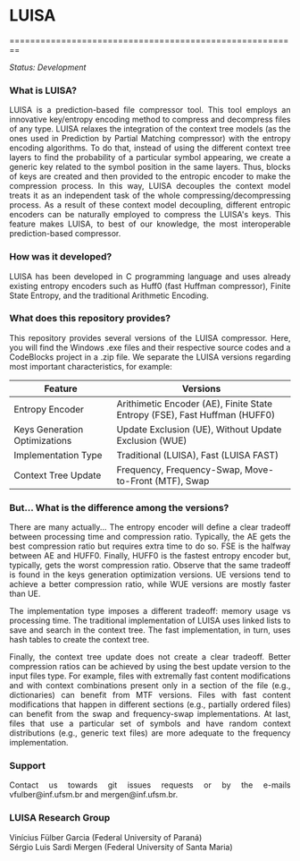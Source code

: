 # LUISA
========================================================

*Status: Development*

### What is LUISA?

<p align="justify">LUISA is a prediction-based file compressor tool. This tool employs an innovative key/entropy encoding method to compress and decompress files of any type. LUISA relaxes the integration of the context tree models (as the ones used in Prediction by Partial Matching compressor) with the entropy encoding algorithms. To do that, instead of using the different context tree layers to find the probability of a particular symbol appearing, we create a generic key related to the symbol position in the same layers. Thus, blocks of keys are created and then provided to the entropic encoder to make the compression process. In this way, LUISA decouples the context model treats it as an independent task of the whole compressing/decompressing process. As a result of these context model decoupling, different entropic encoders can be naturally employed to compress the LUISA's keys. This feature makes LUISA, to best of our knowledge, the most interoperable prediction-based compressor.</p>

### How was it developed?

<p align="justify">LUISA has been developed in C programming language and uses already existing entropy encoders such as Huff0 (fast Huffman compressor), Finite State Entropy, and the traditional Arithmetic Encoding.</p>

### What does this repository provides?

<p align="justify">This repository provides several versions of the LUISA compressor. Here, you will find the Windows .exe files and their respective source codes and a CodeBlocks project in a .zip file. We separate the LUISA versions regarding most important characteristics, for example:</p>

| Feature 		   				| Versions                                                                    |
| ----------------------------- | --------------------------------------------------------------------------- |
| Entropy Encoder  				| Arithimetic Encoder (AE), Finite State Entropy (FSE), Fast Huffman (HUFF0)  |
| Keys Generation Optimizations | Update Exclusion (UE), Without Update Exclusion (WUE)						  |
| Implementation Type           | Traditional (LUISA), Fast (LUISA FAST)                                      |
| Context Tree Update   		| Frequency, Frequency-Swap, Move-to-Front (MTF), Swap  					  |

### But... What is the difference among the versions?

<p align="justify">There are many actually... The entropy encoder will define a clear tradeoff between processing time and compression ratio. Typically, the AE gets the best compression ratio but requires extra time to do so. FSE is the halfway between AE and HUFF0. Finally, HUFF0 is the fastest entropy encoder but, typically, gets the worst compression ratio. Observe that the same tradeoff is found in the keys generation optimization versions. UE versions tend to achieve a better compression ratio, while WUE versions are mostly faster than UE.</p>

<p align="justify">The implementation type imposes a different tradeoff: memory usage vs processing time. The traditional implementation of LUISA uses linked lists to save and search in the context tree. The fast implementation, in turn, uses hash tables to create the context tree.</p>

<p align="justify">Finally, the context tree update does not create a clear tradeoff. Better compression ratios can be achieved by using the best update version to the input files type. For example, files with extremally fast content modifications and with context combinations present only in a section of the file (e.g., dictionaries) can benefit from MTF versions. Files with fast content modifications that happen in different sections (e.g., partially ordered files) can benefit from the swap and frequency-swap implementations. At last, files that use a particular set of symbols and have random context distributions (e.g., generic text files) are more adequate to the frequency implementation.</p>

### Support

<p align="justify">Contact us towards git issues requests or by the e-mails vfulber@inf.ufsm.br and mergen@inf.ufsm.br.</p>

### LUISA Research Group

Vinícius Fülber Garcia (Federal University of Paraná)<br/>
Sérgio Luis Sardi Mergen (Federal University of Santa Maria)
